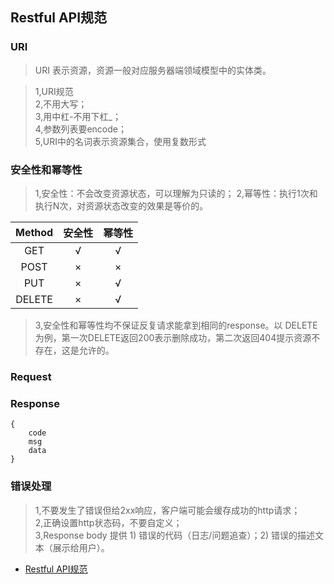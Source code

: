 ## Restful API规范

### URI
>URI 表示资源，资源一般对应服务器端领域模型中的实体类。

>1,URI规范            
>2,不用大写；      
>3,用中杠-不用下杠_；          
>4,参数列表要encode；         
>5,URI中的名词表示资源集合，使用复数形式           

### 安全性和幂等性
>1,安全性：不会改变资源状态，可以理解为只读的；
>2,幂等性：执行1次和执行N次，对资源状态改变的效果是等价的。


Method | 安全性 | 幂等性
:-:|:-:|:-:
 GET | √ | √
 POST| × | ×
 PUT | ×| √
 DELETE |× | √



>3,安全性和幂等性均不保证反复请求能拿到相同的response。以 DELETE 为例，第一次DELETE返回200表示删除成功，第二次返回404提示资源不存在，这是允许的。


### Request


### Response
```
{
    code
    msg
    data
}
```

### 错误处理
>1,不要发生了错误但给2xx响应，客户端可能会缓存成功的http请求；   
>2,正确设置http状态码，不要自定义；      
>3,Response body 提供 1) 错误的代码（日志/问题追查）；2) 错误的描述文本（展示给用户）。       


* [Restful API规范](https://novoland.github.io/%E8%AE%BE%E8%AE%A1/2015/08/17/Restful%20API%20%E7%9A%84%E8%AE%BE%E8%AE%A1%E8%A7%84%E8%8C%83.html)